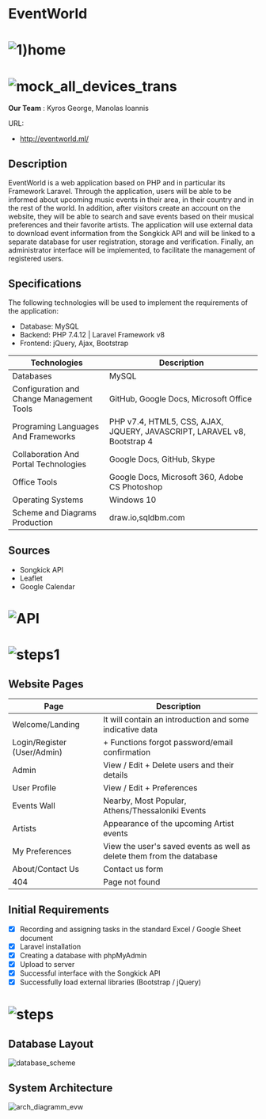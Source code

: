 # EventWorld

# ![1)home](https://user-images.githubusercontent.com/73962468/103565082-5ae03180-4ec8-11eb-9055-09d6ef4255f5.png)

# ![mock_all_devices_trans](https://user-images.githubusercontent.com/73081195/104765952-69ed9c00-5772-11eb-85ff-293bd22f4d86.png)

**Our Team** : Kyros George, Manolas Ioannis

URL: 
- http://eventworld.ml/

## Description
EventWorld is a web application based on PHP and in particular its Framework Laravel. Through the application, users will be able to be informed about upcoming music events in their area, in their country and in the rest of the world. In addition, after visitors create an account on the website, they will be able to search and save events based on their musical preferences and their favorite artists. The application will use external data to download event information from the Songkick API and will be linked to a separate database for user registration, storage and verification. Finally, an administrator interface will be implemented, to facilitate the management of registered users.

## Specifications
The following technologies will be used to implement the requirements of the application:
- Database: MySQL
- Backend: PHP 7.4.12 | Laravel Framework v8
- Frontend: jQuery, Ajax, Bootstrap

Technologies | Description
------ | ---------
Databases | MySQL
Configuration and Change Management Tools | GitHub, Google Docs, Microsoft Office
Programing Languages And Frameworks | PHP v7.4, HTML5, CSS, AJAX, JQUERY, JAVASCRIPT, LARAVEL v8, Bootstrap 4
Collaboration And Portal Technologies | Google Docs, GitHub, Skype
Office Tools | Google Docs, Microsoft 360, Adobe CS Photoshop
Operating Systems | Windows 10
Scheme and Diagrams Production | draw.io,sqldbm.com

## Sources
- Songkick API
- Leaflet 
- Google Calendar

# ![API](https://user-images.githubusercontent.com/73081195/108900365-3419be00-7622-11eb-8388-f6a1eb3c038f.jpg)

# ![steps1](https://user-images.githubusercontent.com/73081195/108900187-02a0f280-7622-11eb-8ee8-bc1f72db2d6e.jpg)

## Website Pages
Page | Description
------ | ---------
Welcome/Landing | It will contain an introduction and some indicative data 
Login/Register (User/Admin) | + Functions forgot password/email confirmation 
Admin | View / Edit + Delete users and their details
User Profile | View / Edit + Preferences 
Events Wall | Nearby, Most Popular, Athens/Thessaloniki Events
Artists | Appearance of the upcoming Artist events 
My Preferences | View the user's saved events as well as delete them from the database
About/Contact Us | Contact us form
404 | Page not found

## Initial Requirements 
- [x] Recording and assigning tasks in the standard Excel / Google Sheet document
- [x] Laravel installation
- [x] Creating a database with phpMyAdmin
- [x] Upload to server
- [x] Successful interface with the Songkick API
- [x] Successfully load external libraries (Bootstrap / jQuery) 

# ![steps](https://user-images.githubusercontent.com/73081195/108899166-c4ef9a00-7620-11eb-97a2-af3f35febdc0.jpg)

## Database Layout 
![database_scheme](https://user-images.githubusercontent.com/73081195/103562447-c542a300-4ec3-11eb-9e91-fa4738275f8e.png)

## System Architecture 
![arch_diagramm_evw](https://user-images.githubusercontent.com/73081195/101262381-f1dd9080-3746-11eb-9a71-3a11b8ffd5df.jpg)
